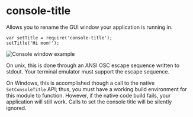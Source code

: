 console-title
=============

Allows you to rename the GUI window your application is running in.

    var setTitle = require('console-title');
    setTitle('Hi mom!');

![Console window example](http://i.imgur.com/JFIlPQX.png)

On unix, this is done through an ANSI OSC escape sequence written to stdout.  Your terminal emulator must support the escape sequence.

On Windows, this is accomplished though a call to the native `SetConsoleTitle` API; thus, you must have a working build environment for this module to function.  However, if the native code build fails, your application will still work.  Calls to set the console title will be silently ignored.
